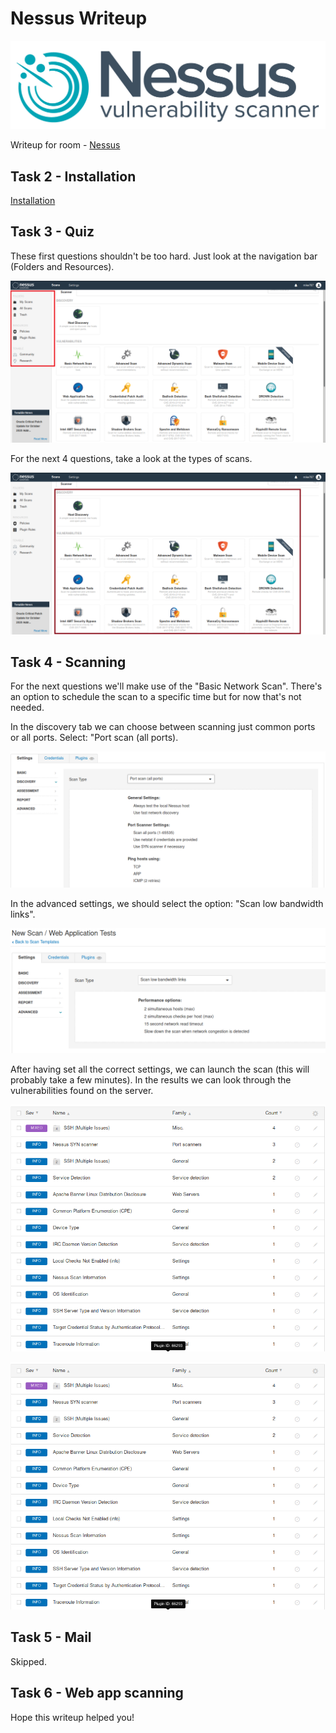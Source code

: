 # Nessus Writeup

![bannner](/thm/images/nessus/logo.png)

Writeup for room - [Nessus](https://tryhackme.com/room/rpnessus)

## Task 2 - Installation

[Installation](https://docs.tenable.com/nessus/Content/GettingStarted.htm)

## Task 3 - Quiz

These first questions shouldn't be too hard. Just look at the navigation bar (Folders and Resources).

![#1, 2, 3 and 4](/thm/images/nessus/newscan1.png)

For the next 4 questions, take a look at the types of scans.

![#5, 6, 7 and 8](/thm/images/nessus/newscan.png)

## Task 4 - Scanning

For the next questions we'll make use of the "Basic Network Scan". There's an option to schedule the scan to a specific time but for now that's not needed.

In the discovery tab we can choose between scanning just common ports or all ports. Select: "Port scan (all ports).

![#3](/thm/images/nessus/discoverysetting.png)

In the advanced settings, we should select the option: "Scan low bandwidth links".

![#4](/thm/images/nessus/advancedsettings.png)

After having set all the correct settings, we can launch the scan (this will probably take a few minutes). In the results we can look through the vulnerabilities found on the server.

![#5](/thm/images/nessus/results.png)

![#6](/thm/images/nessus/results.png)

## Task 5 - Mail

Skipped.

## Task 6 - Web app scanning








Hope this writeup helped you!

